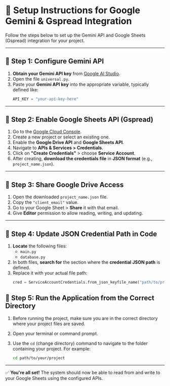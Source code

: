 # 🔧 Setup Instructions for Google Gemini & Gspread Integration

Follow the steps below to set up the Gemini API and Google Sheets (Gspread) integration for your project.

---

## 📌 Step 1: Configure Gemini API

1. **Obtain your Gemini API key** from [Google AI Studio](https://aistudio.google.com/app/apikey).
2. Open the file `universal.py`.
3. Paste your **Gemini API key** into the appropriate variable, typically defined like:
   ```python
   API_KEY = "your-api-key-here"
   ```

---

## 📌 Step 2: Enable Google Sheets API (Gspread)

1. Go to the [Google Cloud Console](https://console.cloud.google.com/).
2. Create a new project or select an existing one.
3. Enable the **Google Drive API** and **Google Sheets API**.
4. Navigate to **APIs & Services > Credentials**.
5. Click on **"Create Credentials"** > choose **Service Account**.
6. After creating, **download the credentials file** in **JSON format** (e.g., `project_name.json`).

---

## 📌 Step 3: Share Google Drive Access

1. Open the downloaded `project_name.json` file.
2. Copy the `"client_email"` value.
3. Go to your Google Sheet > **Share** it with that email.
4. Give **Editor** permission to allow reading, writing, and updating.

---

## 📌 Step 4: Update JSON Credential Path in Code

1. **Locate** the following files:
   - `main.py`
   - `database.py`
2. In both files, **search for** the section where the **credential JSON path** is defined.
3. Replace it with your actual file path:
   ```python
   cred = ServiceAccountCredentials.from_json_keyfile_name("path/to/project_name.json", scope)
   ```

## 📌 Step 5: Run the Application from the Correct Directory

1. Before running the project, make sure you are in the correct directory where your project files are saved.
2. Open your terminal or command prompt.
3. Use the `cd` (change directory) command to navigate to the folder containing your project. For example:

   ```bash
   cd path/to/your/project

---

✅ **You're all set!** The system should now be able to read from and write to your Google Sheets using the configured APIs.
